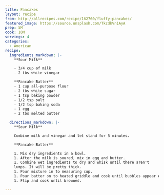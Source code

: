 ```yaml
---
title: Pancakes
layout: recipe
from: http://allrecipes.com/recipe/162760/fluffy-pancakes/
featured_image: https://source.unsplash.com/TkzdkVn1AyA
prep: 5M
cook: 10M
servings: 4
categories:
  - American
recipe:
  ingredients_markdown: |-
    **Sour Milk**

    - 3/4 cup of milk
    - 2 tbs white vinegar

    **Pancake Batter**
    - 1 cup all-purpose flour
    - 2 tbs white sugar
    - 1 tsp baking powder
    - 1/2 tsp salt
    - 1/2 tsp baking soda
    - 1 egg
    - 2 tbs melted butter

  directions_markdown: |-
    **Sour Milk**

    Combine milk and vinegar and let stand for 5 minutes.

    **Pancake Batter**

    1. Mix dry ingredients in a bowl.
    1. After the milk is soured, mix in egg and butter.
    1. Combine wet ingredients to dry and whisk until there aren't
    lumps. It will be pretty thick.
    1. Pour mixture in to measuring cup.
    1. Pour batter on to heated griddle and cook until bubbles appear on the top.
    1. Flip and cook until browned.

---
```

